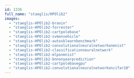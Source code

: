 ```yaml
---
id: 1336
full_name: "staeglis/HPOlib2"
images: 
  - "staeglis-HPOlib2-branin"
  - "staeglis-HPOlib2-forrester"
  - "staeglis-HPOlib2-cartpolebase"
  - "staeglis-HPOlib2-svmonvehicle"
  - "staeglis-HPOlib2-autosklearnbenchmark"
  - "staeglis-HPOlib2-convolutionalneuralnetworkonmnist"
  - "staeglis-HPOlib2-classificationneuralnetwork"
  - "staeglis-HPOlib2-mlponmnist"
  - "staeglis-HPOlib2-bnnonyearprediction"
  - "staeglis-HPOlib2-cartpolebasegpu"
  - "staeglis-HPOlib2-convolutionalneuralnetworkoncifar10"
---
```

